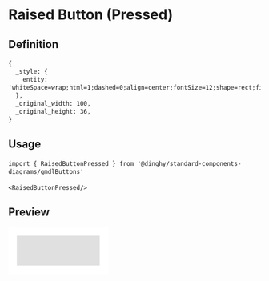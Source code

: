 # Raised Button (Pressed)

## Definition

```
{
  _style: { 
    entity: 'whiteSpace=wrap;html=1;dashed=0;align=center;fontSize=12;shape=rect;fillColor=#000000;strokeColor=none;fontStyle=1;opacity=12;fontColor=#BDBDBD;',
  },
  _original_width: 100,
  _original_height: 36,
}
```

## Usage

```
import { RaisedButtonPressed } from '@dinghy/standard-components-diagrams/gmdlButtons'

<RaisedButtonPressed/>
```

## Preview

<img src="./raised-button-pressed.png" width="200"/>
